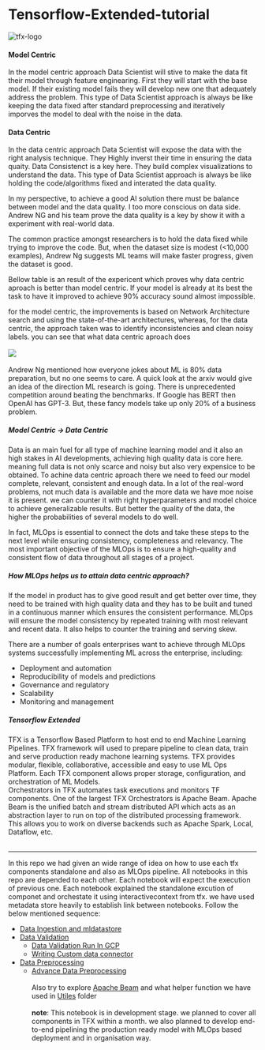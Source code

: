# Tensorflow-Extended-tutorial
![tfx-logo](https://github.com/jagan-mathematics/Tensorflow-Extended-tutorial/blob/master/images/tensorflow-extened-log.png)

<h4>Model Centric</h4>
In the model centric approach Data Scientist will stive to make the data fit their model through feature enginearing. First they will start with the base model. If their existing model fails they will develop new one that adequately address the problem. 
This type of Data Scientist approach is always be like keeping the data fixed after standard preprocessing and iteratively imporves the model to deal with the noise in the data.

<h4>Data Centric</h4>
In the data centric approach Data Scientist will expose the data with the right analysis technique. They Highly inverst their time in ensuring the data quaity. Data Consistenct is a key here. They build complex visualizations to understand the data.
This type of Data Scientist approach is always be like holding the code/algorithms fixed and interated the data quality.

In my perspective, to achieve a good AI solution there must be balance between model and the data quality. I too more conscious on data side.  Andrew NG and his team prove the data quality is a key by show it with a experiment with real-world data.

The common practice amongst researchers is to hold the data fixed while trying to improve the code. But, when the dataset size is modest (<10,000 examples), Andrew Ng suggests ML teams will make faster progress, given the dataset is good.<br>

Bellow table is an result of the expericent which proves why data centric aproach is better than model centric. If your model is already at its best the task to have it improved to achieve 90% accuracy sound almost impossible.

for the model centric, the improvements is based on Network Architecture search and using the state-of-the-art architectures, whereas, for the data centric, the approach taken was to identify inconsistencies and clean noisy labels. you can see that what data centric aproach does<br><br>
<img src="https://github.com/jagan-mathematics/Tensorflow-Extended-tutorial/blob/master/images/adrew-ng-experiment-result.png"></img>
<br><br>
Andrew Ng mentioned how everyone jokes about ML is 80% data preparation, but no one seems to care. A quick look at the arxiv would give an idea of the direction ML research is going. There is unprecedented competition around beating the benchmarks. If Google has BERT then OpenAI has GPT-3. But, these fancy models take up only 20% of a business problem.

<h5>Model Centric -> Data Centric</h5>
Data is an main fuel for all type of machine learning model and it also an high stakes in AI developments, achieving high quality data is core here. meaning full data is not only scarce and noisy but also very expensice to be obtained. To achine data centric aproach there we need to feed our model complete, relevant, consistent and enough data. In a lot of the real-word problems, not much data is available and the more data we have moe noise it is present. we can counter it with right hyperparameters and model choice to achieve generalizable results. But better the quality of the data, the higher the probabilities of several models to do well.

In fact, MLOps is essential to connect the dots and take these steps to the next level while ensuring consistency, completeness and relevancy. The most important objective of the MLOps is to ensure a high-quality and consistent flow of data throughout all stages of a project.
<br>

<h5>How MLOps helps us to attain data centric approach?</h5>
If the model in product has to give good result and get better over time, they need to be trained with high quality data and they has to be built and tuned in a continuous manner which ensures the consistent performance. MLOps will ensure the model consistency by repeated training with most relevant and recent data. It also helps to counter the training and serving skew. 

There are a number of goals enterprises want to achieve through MLOps systems successfully implementing ML across the enterprise, including:

- Deployment and automation
- Reproducibility of models and predictions
- Governance and regulatory
- Scalability
- Monitoring and management

<h5>Tensorflow Extended</h5>
TFX is a Tensorflow Based Platform to host end to end Machine Learning Pipelines. TFX framework will used to prepare pipeline to clean data, train and serve production ready machone learning systems. TFX provides modular, flexible, collaborative, accessible and easy to use ML Ops Platform. Each TFX component allows proper storage, configuration, and orchestration of ML Models.<br>Orchestrators in TFX automates task executions and monitors TF components. One of the largest TFX Orchestrators is Apache Beam. Apache Beam is the unified batch and stream distributed API which acts as an abstraction layer to run on top of the distributed processing framework. This allows you to work on diverse backends such as Apache Spark, Local, Dataflow, etc.
<br><br>
<hr/>
In this repo we had given an wide range of idea on how to use each tfx components standalone and also as MLOps pipeline. All notebooks in this repo are depended to each other. Each notebook will expect the execution of previous one. Each notebook explained the standalone excution of componet and orchestate it using interactivecontext from tfx. we have used metadata store heavily to establish link between notebooks. Follow the below mentioned sequence:


   - [Data Ingestion and mldatastore](https://github.com/jagan-mathematics/Tensorflow-Extended-tutorial/blob/master/notebooks/Data%20Ingestion%20and%20mldatastore.ipynb)
   - [Data Validation](https://github.com/jagan-mathematics/Tensorflow-Extended-tutorial/blob/master/notebooks/Data%20Validation.ipynb)
     - [Data Validation Run In GCP](https://github.com/jagan-mathematics/Tensorflow-Extended-tutorial/blob/master/notebooks/add-ons/Data%20Validation/Data%20Validation%20run%20on%20GCP.ipynb)
     - [Writing Custom data connector](https://github.com/jagan-mathematics/Tensorflow-Extended-tutorial/blob/master/notebooks/add-ons/Data%20Validation/Writing%20custom%20data%20connector.ipynb)
   - [Data Preprocessing](https://github.com/jagan-mathematics/Tensorflow-Extended-tutorial/blob/master/notebooks/Data%20Preprocessing.ipynb)
     - [Advance Data Preprocessing](https://github.com/jagan-mathematics/Tensorflow-Extended-tutorial/blob/master/notebooks/add-ons/Data%20Preprocessing/Advance%20Data%20Preprocessing.ipynb)
   <br><br>
Also try to explore [Apache Beam](https://github.com/jagan-mathematics/Tensorflow-Extended-tutorial/tree/master/basics/apache%20beam) and what helper function we have used in [Utiles](https://github.com/jagan-mathematics/Tensorflow-Extended-tutorial/tree/master/utils/) folder
<br><br>
<strong>note</strong>: This notebook is in development stage. we planned to cover all components in TFX within a month. we also planned to develop end-to-end pipelining the production ready model with MLOps based deployment and in organisation way.
